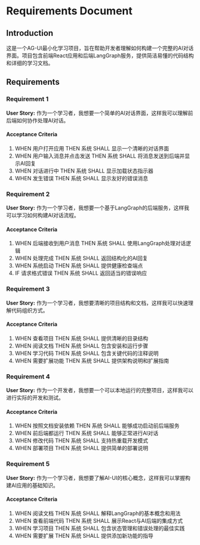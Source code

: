 # Requirements Document

## Introduction

这是一个AG-UI最小化学习项目，旨在帮助开发者理解如何构建一个完整的AI对话界面。项目包含前端React应用和后端LangGraph服务，提供简洁易懂的代码结构和详细的学习文档。

## Requirements

### Requirement 1

**User Story:** 作为一个学习者，我想要一个简单的AI对话界面，这样我可以理解前后端如何协作处理AI对话。

#### Acceptance Criteria

1. WHEN 用户打开应用 THEN 系统 SHALL 显示一个清晰的对话界面
2. WHEN 用户输入消息并点击发送 THEN 系统 SHALL 将消息发送到后端并显示AI回复
3. WHEN 对话进行中 THEN 系统 SHALL 显示加载状态指示器
4. WHEN 发生错误 THEN 系统 SHALL 显示友好的错误消息

### Requirement 2

**User Story:** 作为一个学习者，我想要一个基于LangGraph的后端服务，这样我可以学习如何构建AI对话流程。

#### Acceptance Criteria

1. WHEN 后端接收到用户消息 THEN 系统 SHALL 使用LangGraph处理对话逻辑
2. WHEN 处理完成 THEN 系统 SHALL 返回结构化的AI回复
3. WHEN 系统启动 THEN 系统 SHALL 提供健康检查端点
4. IF 请求格式错误 THEN 系统 SHALL 返回适当的错误响应

### Requirement 3

**User Story:** 作为一个学习者，我想要清晰的项目结构和文档，这样我可以快速理解代码组织方式。

#### Acceptance Criteria

1. WHEN 查看项目 THEN 系统 SHALL 提供清晰的目录结构
2. WHEN 阅读文档 THEN 系统 SHALL 包含安装和运行步骤
3. WHEN 学习代码 THEN 系统 SHALL 包含关键代码的注释说明
4. WHEN 需要扩展功能 THEN 系统 SHALL 提供架构说明和扩展指南

### Requirement 4

**User Story:** 作为一个开发者，我想要一个可以本地运行的完整项目，这样我可以进行实际的开发和测试。

#### Acceptance Criteria

1. WHEN 按照文档安装依赖 THEN 系统 SHALL 能够成功启动前后端服务
2. WHEN 前后端都运行 THEN 系统 SHALL 能够正常进行AI对话
3. WHEN 修改代码 THEN 系统 SHALL 支持热重载开发模式
4. WHEN 部署项目 THEN 系统 SHALL 提供简单的部署说明

### Requirement 5

**User Story:** 作为一个学习者，我想要了解AI-UI的核心概念，这样我可以掌握构建AI应用的基础知识。

#### Acceptance Criteria

1. WHEN 阅读文档 THEN 系统 SHALL 解释LangGraph的基本概念和用法
2. WHEN 查看前端代码 THEN 系统 SHALL 展示React与AI后端的集成方式
3. WHEN 学习项目 THEN 系统 SHALL 包含状态管理和错误处理的最佳实践
4. WHEN 需要扩展 THEN 系统 SHALL 提供添加新功能的指导
